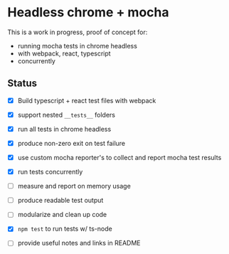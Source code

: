 # Headless chrome + mocha
This is a work in progress, proof of concept for:
- running mocha tests in chrome headless
- with webpack, react, typescript
- concurrently

## Status
- [x] Build typescript + react test files with webpack
- [x] support nested `__tests__` folders
- [x] run all tests in chrome headless
- [x] produce non-zero exit on test failure
- [x] use custom mocha reporter's to collect and report mocha test results
- [x] run tests concurrently
- [ ] measure and report on memory usage
- [ ] produce readable test output
- [ ] modularize and clean up code
- [x] `npm test` to run tests w/ ts-node
- [ ] provide useful notes and links in README


